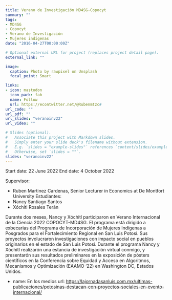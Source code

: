 ```yaml
---
title: Verano de Investigación MD4SG-Copocyt
summary: ""
tags:
- MD4SG
- Copocyt
- Verano de Investigación
- Mujeres indígenas
date: "2016-04-27T00:00:00Z"

# Optional external URL for project (replaces project detail page).
external_link: ""

image:
  caption: Photo by rawpixel on Unsplash
  focal_point: Smart

links:
- icon: mastodon
  icon_pack: fab
  name: Follow
  url: https://econtwitter.net/@Rubenmtzc#
url_code: ""
url_pdf: ""
url_slides: "veranoinv22"
url_video: ""

# Slides (optional).
#   Associate this project with Markdown slides.
#   Simply enter your slide deck's filename without extension.
#   E.g. `slides = "example-slides"` references `content/slides/example-slides.md`.
#   Otherwise, set `slides = ""`.
slides: "veranoinv22"
---
```

Start date: 22 June 2022
End date: 4 October 2022

Supervisor: 
- Ruben Martinez Cardenas, Senior Lecturer in Economics at De Montfort University
Estudiantes: 
- Nancy Santiago Santos
- Xóchitl Rosales Terán

Durante dos meses, Nancy y Xóchitl participaron en Verano Internacional de la Ciencia 2022 COPOCYT-MD4SG. El programa está dirigido a exbecarias del Programa de Incorporación de Mujeres Indígenas a Posgrados para el Fortalecimiento Regional en San Luis Potosí. Sus proyectos involucraron investigaciones con impacto social en pueblos originarios en el estado de San Luis Potosí. Durante el programa Nancy y Xóchitl realizarón una estancia de investigación virtual conmigo, y presentarón sus resultados preliminares en la exposición de pósters científicos en la Conferencia sobre Equidad y Acceso en Algoritmos, Mecanismos y Optimización (EAAMO ‘22) en Washington DC, Estados Unidos.

- name: En los medios
  url: https://lajornadasanluis.com.mx/ultimas-publicaciones/potosinas-destacan-con-proyectos-sociales-en-evento-internacional/
